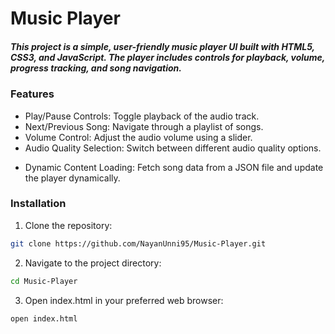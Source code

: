 # Music Player

##### This project is a simple, user-friendly music player UI built with HTML5, CSS3, and JavaScript. The player includes controls for playback, volume, progress tracking, and song navigation.

### Features

- Play/Pause Controls: Toggle playback of the audio track.
- Next/Previous Song: Navigate through a playlist of songs.
- Volume Control: Adjust the audio volume using a slider.
- Audio Quality Selection: Switch between different audio quality options.
<!-- - Persistent State: Save and retrieve the current song index and audio quality using local storage. -->
- Dynamic Content Loading: Fetch song data from a JSON file and update the player dynamically.

### Installation

1. Clone the repository:

```bash
git clone https://github.com/NayanUnni95/Music-Player.git

```

2. Navigate to the project directory:

```bash
cd Music-Player

```

3. Open index.html in your preferred web browser:

```bash
open index.html

```
